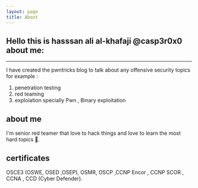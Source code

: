 ```yaml
---
layout: page
title: About
---
```


## Hello this is hasssan ali al-khafaji @casp3r0x0 about me: 


------------


I have created the pwntricks blog to talk about any offensive security topics for example : 

1. penetration testing 
2. red teaming 
3. exploiation specially Pwn , Binary exploitation 

## about me 
I'm senior red teamer that love to hack things and love to learn the most hard topics 🧐.

## certificates
OSCE3  (OSWE, OSED ,OSEP), OSMR, OSCP ,CCNP Encor , CCNP SCOR , CCNA , CCD (Cyber Defender).
